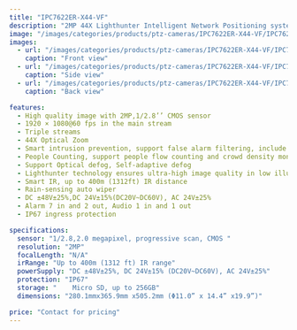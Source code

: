 ```yaml
---
title: "IPC7622ER-X44-VF"
description: "2MP 44X Lighthunter Intelligent Network Positioning system."
image: "/images/categories/products/ptz-cameras/IPC7622ER-X44-VF/IPC7622ER-X44-VF (1).png"
images:
  - url: "/images/categories/products/ptz-cameras/IPC7622ER-X44-VF/IPC7622ER-X44-VF (1).png"
    caption: "Front view"
  - url: "/images/categories/products/ptz-cameras/IPC7622ER-X44-VF/IPC7622ER-X44-VF (3).png"
    caption: "Side view"
  - url: "/images/categories/products/ptz-cameras/IPC7622ER-X44-VF/IPC7622ER-X44-VF (2).png"
    caption: "Back view"

features:
  - High quality image with 2MP,1/2.8’’ CMOS sensor
  - 1920 × 1080@60 fps in the main stream
  - Triple streams
  - 44X Optical Zoom
  - Smart intrusion prevention, support false alarm filtering, include Cross Line, Intrusion, Enter Area, Leave Area detection
  - People Counting, support people flow counting and crowd density monitoring, suitable for different statistical scenarios
  - Support Optical defog, Self-adaptive defog
  - Lighthunter technology ensures ultra-high image quality in low illumination environment
  - Smart IR, up to 400m (1312ft) IR distance
  - Rain-sensing auto wiper
  - DC ±48V±25%,DC 24V±15%(DC20V~DC60V), AC 24V±25%
  - Alarm 7 in and 2 out, Audio 1 in and 1 out
  - IP67 ingress protection

specifications:
  sensor: "1/2.8,2.0 megapixel, progressive scan, CMOS "
  resolution: "2MP"
  focalLength: "N/A"
  irRange: "Up to 400m (1312 ft) IR range"
  powerSupply: "DC ±48V±25%, DC 24V±15% (DC20V~DC60V), AC 24V±25%"
  protection: "IP67"
  storage: "	Micro SD, up to 256GB"
  dimensions: "280.1mmx365.9mm x505.2mm (Φ11.0” x 14.4” x19.9”)"

price: "Contact for pricing"
---
```

